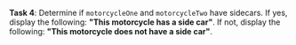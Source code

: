 **Task 4**: Determine if `motorcycleOne` and `motorcycleTwo` have sidecars. If yes, display the following: **"This motorcycle has a side car"**. If not, display the following: **"This motorcycle does not have a side car"**.

